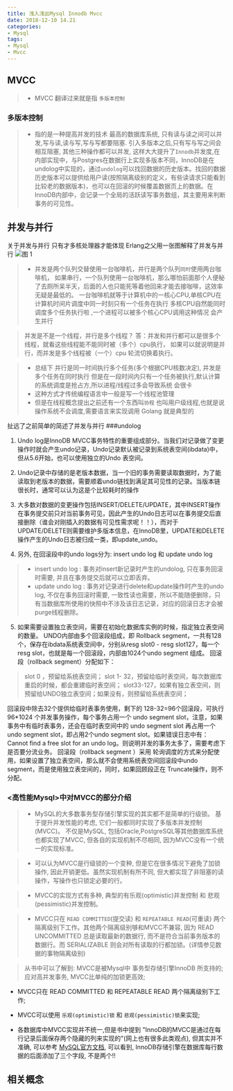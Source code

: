 ```yaml
---
title: 浅入浅出Mysql Innodb Mvcc
date: 2018-12-10 14.21
categories: 
- Mysql
tags:
- Mysql
- Mvcc
---
```


## MVCC 
>* MVCC 翻译过来就是指 ``多版本控制``
### 多版本控制
>* 指的是一种提高并发的技术
最高的数据库系统, 只有读与读之间可以并发,写与读,读与写,写与写都要阻塞.
引入多版本之后,只有写与写之间会相互阻塞, 其他三种操作都可以并发,
这样大大提升了``Innodb``并发度,在内部实现中，与Postgres在数据行上实现多版本不同，InnoDB是在undolog中实现的，通过``undolog``可以找回数据的历史版本。找回的数据历史版本可以提供给用户读(按照隔离级别的定义，有些读请求只能看到比较老的数据版本)，也可以在回滚的时候覆盖数据页上的数据。在InnoDB内部中，会记录一个全局的活跃读写事务数组，其主要用来判断事务的可见性。
## 并发与并行 
关于并发与并行 只有才多核处理器才能体现
Erlang之父用一张图解释了并发与并行
![图 1](mvcc/concurrent.jpg)
>* 并发是两个队列交替使用一台咖啡机，并行是两个队列``同时``使用两台咖啡机，
如果串行，一个队列使用一台咖啡机，那么哪怕前面那个人便秘了去厕所呆半天，后面的人也只能死等着他回来才能去接咖啡，这效率无疑是最低的。
一台咖啡机就等于计算机中的一核心CPU,单核CPU在计算机时间片调度中同一时刻只有一个任务在执行
多核CPU自然能同时调度多个任务执行啦 ,一个进程可以被多个核心CPU调用这种情况 会产生并行

> 并发是不是一个线程，并行是多个线程？
 答：并发和并行都可以是很多个线程，就看这些线程能不能同时被（多个）cpu执行，
如果可以就说明是并行，而并发是多个线程被（一个）cpu 轮流切换着执行。

>* 总结下 并行是同一时间执行多个任务(多个根据CPU核数决定), 并发是多个任务在同时执行
但是在一段时间内只有一个任务被执行,默认计算的系统调度是抢占方,所以进程/线程过多会导致系统
会很卡
>* 这种方式才传统编程语言中一般是写一个线程池管理 
>* 但是在线程概念提出之前还有一个东西叫``协程`` 也叫用户级线程,也就是说操作系统不会调度,需要语言来实现调用
Golang 就是典型的

扯远了之前简单的简述了并发与并行 
###undolog

1. Undo log是InnoDB MVCC事务特性的重要组成部分。当我们对记录做了变更操作时就会产生undo记录，Undo记录默认被记录到系统表空间(ibdata)中，但从5.6开始，也可以使用独立的Undo 表空间。

2. Undo记录中存储的是老版本数据，当一个旧的事务需要读取数据时，为了能读取到老版本的数据，需要顺着undo链找到满足其可见性的记录。当版本链很长时，通常可以认为这是个比较耗时的操作

3. 大多数对数据的变更操作包括INSERT/DELETE/UPDATE，其中INSERT操作在事务提交前只对当前事务可见，因此产生的Undo日志可以在事务提交后直接删除（谁会对刚插入的数据有可见性需求呢！！），而对于UPDATE/DELETE则需要维护多版本信息，在InnoDB里，UPDATE和DELETE操作产生的Undo日志被归成一类，即update_undo。

4. 另外, 在回滚段中的undo logs分为: insert undo log 和 update undo log
>* insert undo log : 事务对insert新记录时产生的undolog, 只在事务回滚时需要, 并且在事务提交后就可以立即丢弃。
>* update undo log : 事务对记录进行delete和update操作时产生的undo log, 不仅在事务回滚时需要, 一致性读也需要，所以不能随便删除，只有当数据库所使用的快照中不涉及该日志记录，对应的回滚日志才会被purge线程删除。

5.  如果需要设置独立表空间，需要在初始化数据库实例的时候，指定独立表空间的数量。
UNDO内部由多个回滚段组成，即 Rollback segment，一共有128个，保存在ibdata系统表空间中，分别从resg slot0 - resg slot127，每一个resg slot，也就是每一个回滚段，内部由1024个undo segment 组成。
回滚段（rollback segment）分配如下：
> slot 0 ，预留给系统表空间；
slot 1- 32，预留给临时表空间，每次数据库重启的时候，都会重建临时表空间；
slot33-127，如果有独立表空间，则预留给UNDO独立表空间；如果没有，则预留给系统表空间；

回滚段中除去32个提供给临时表事务使用，剩下的 128-32=96个回滚段，可执行 96*1024 个并发事务操作，每个事务占用一个 undo segment slot，注意，如果事务中有临时表事务，还会在临时表空间中的 undo segment slot 再占用一个 undo segment slot，即占用2个undo segment slot。如果错误日志中有：Cannot find a free slot for an undo log。则说明并发的事务太多了，需要考虑下是否要分流业务。
回滚段（rollback segment ）采用 轮询调度的方式来分配使用，如果设置了独立表空间，那么就不会使用系统表空间回滚段中undo segment，而是使用独立表空间的，同时，如果回顾段正在 Truncate操作，则不分配。

### <高性能Mysql>中对MVCC的部分介绍
>* MySQL的大多数事务型存储引擎实现的其实都不是简单的行级锁。
基于提升并发性能的考虑, 它们一般都同时实现了多版本并发控制(MVCC)。
不仅是MySQL, 包括Oracle,PostgreSQL等其他数据库系统也都实现了MVCC, 但各自的实现机制不尽相同, 因为MVCC没有一个统一的实现标准。

>* 可以认为MVCC是行级锁的一个变种, 但是它在很多情况下避免了加锁操作, 因此开销更低。虽然实现机制有所不同, 但大都实现了非阻塞的读操作，写操作也只锁定必要的行。

>* MVCC的实现方式有多种, 典型的有乐观(optimistic)并发控制 和 悲观(pessimistic)并发控制。

>* MVCC只在 ``READ COMMITTED``(提交读) 和 ``REPEATABLE READ``(可重读) 两个隔离级别下工作。其他两个隔离级别够和MVCC不兼容, 因为 READ UNCOMMITTED 总是读取最新的数据行, 而不是符合当前事务版本的数据行。而 SERIALIZABLE 则会对所有读取的行都加锁。(详情参见数据的事物隔离级别)

>从书中可以了解到:
MVCC是被Mysql中 事务型存储引擎InnoDB 所支持的;
应对高并发事务, MVCC比单纯的加锁更高效;
* MVCC只在 READ COMMITTED 和 REPEATABLE READ 两个隔离级别下工作;
* MVCC可以使用 ``乐观(optimistic)锁`` 和 ``悲观(pessimistic)锁``来实现;

* 各数据库中MVCC实现并不统一,但是书中提到 "InnoDB的MVCC是通过在每行记录后面保存两个隐藏的列来实现的"(网上也有很多此类观点), 但其实并不准确, 可以参考 [MySQL官方文档](https://dev.mysql.com/doc/refman/5.7/en/innodb-multi-versioning.html), 可以看到, InnoDB存储引擎在数据库每行数据的后面添加了三个字段, 不是两个!!

## 相关概念

